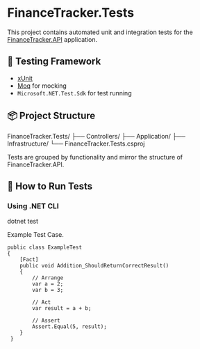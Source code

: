﻿# FinanceTracker.Tests


This project contains automated unit and integration tests for the [FinanceTracker.API](https://github.com/YOUR_USERNAME/FinanceTracker.API) application.

## 🧪 Testing Framework

- [xUnit](https://xunit.net/)
- [Moq](https://github.com/moq/moq4) for mocking
- `Microsoft.NET.Test.Sdk` for test running

## 📦 Project Structure
FinanceTracker.Tests/
├── Controllers/
├── Application/
├── Infrastructure/
└── FinanceTracker.Tests.csproj

Tests are grouped by functionality and mirror the structure of FinanceTracker.API.

## 🚀 How to Run Tests

### Using .NET CLI

dotnet test

Example Test Case.

    public class ExampleTest
    {
        [Fact]
        public void Addition_ShouldReturnCorrectResult()
        {
            // Arrange
            var a = 2;
            var b = 3;
            
            // Act
            var result = a + b;
            
            // Assert
            Assert.Equal(5, result);
        }
     }


